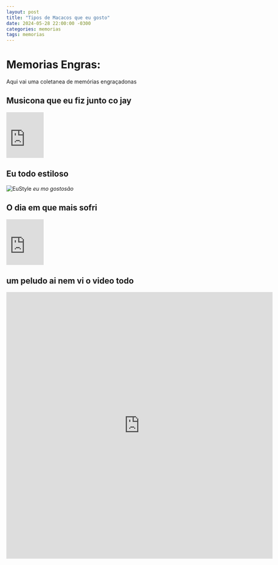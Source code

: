 ```yaml
---
layout: post
title: "Tipos de Macacos que eu gosto"
date: 2024-05-28 22:00:00 -0300
categories: memorias
tags: memorias
---
```



# Memorias Engras:

Aqui vai uma coletanea de memórias engraçadonas

## Musicona que eu fiz junto co jay

<iframe src="https://1drv.ms/u/c/1d17967c159fdd0f/IQP9qBKXReC0SYS1COuLeMIMAd4oj3aw22KcQH6WcCHoJxM" width="98" height="120" frameborder="0" scrolling="no"></iframe>

## Eu todo estiloso

![EuStyle](https://1drv.ms/i/c/1d17967c159fdd0f/IQMRPN5iz09NSbzBTJR6e6kiAQvZckD42T22juZxAKy70s4?width=1024)
_eu mo gostosão_

## O dia em que mais sofri
<iframe src="https://1drv.ms/u/c/1d17967c159fdd0f/IQNloRaBCNToT7vb8bgvHaZ0AUip9xBtRJS8K3x-YIbjeoM" width="98" height="120" frameborder="0" scrolling="no"></iframe>

## um peludo ai nem vi o video todo
<iframe src="https://1drv.ms/v/c/1d17967c159fdd0f/IQOoRJGGIZq3QY4vYeOnYXmtAcAqIEhlW8Ndwgnp79gF0ok" width="700" height="700" frameborder="0" scrolling="no" allowfullscreen></iframe>